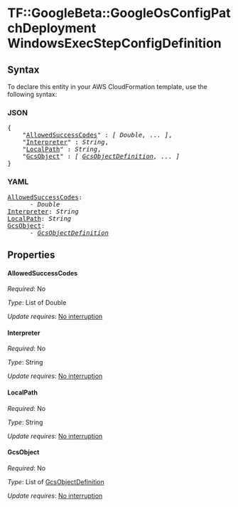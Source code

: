 # TF::GoogleBeta::GoogleOsConfigPatchDeployment WindowsExecStepConfigDefinition

## Syntax

To declare this entity in your AWS CloudFormation template, use the following syntax:

### JSON

<pre>
{
    "<a href="#allowedsuccesscodes" title="AllowedSuccessCodes">AllowedSuccessCodes</a>" : <i>[ Double, ... ]</i>,
    "<a href="#interpreter" title="Interpreter">Interpreter</a>" : <i>String</i>,
    "<a href="#localpath" title="LocalPath">LocalPath</a>" : <i>String</i>,
    "<a href="#gcsobject" title="GcsObject">GcsObject</a>" : <i>[ <a href="gcsobjectdefinition.md">GcsObjectDefinition</a>, ... ]</i>
}
</pre>

### YAML

<pre>
<a href="#allowedsuccesscodes" title="AllowedSuccessCodes">AllowedSuccessCodes</a>: <i>
      - Double</i>
<a href="#interpreter" title="Interpreter">Interpreter</a>: <i>String</i>
<a href="#localpath" title="LocalPath">LocalPath</a>: <i>String</i>
<a href="#gcsobject" title="GcsObject">GcsObject</a>: <i>
      - <a href="gcsobjectdefinition.md">GcsObjectDefinition</a></i>
</pre>

## Properties

#### AllowedSuccessCodes

_Required_: No

_Type_: List of Double

_Update requires_: [No interruption](https://docs.aws.amazon.com/AWSCloudFormation/latest/UserGuide/using-cfn-updating-stacks-update-behaviors.html#update-no-interrupt)

#### Interpreter

_Required_: No

_Type_: String

_Update requires_: [No interruption](https://docs.aws.amazon.com/AWSCloudFormation/latest/UserGuide/using-cfn-updating-stacks-update-behaviors.html#update-no-interrupt)

#### LocalPath

_Required_: No

_Type_: String

_Update requires_: [No interruption](https://docs.aws.amazon.com/AWSCloudFormation/latest/UserGuide/using-cfn-updating-stacks-update-behaviors.html#update-no-interrupt)

#### GcsObject

_Required_: No

_Type_: List of <a href="gcsobjectdefinition.md">GcsObjectDefinition</a>

_Update requires_: [No interruption](https://docs.aws.amazon.com/AWSCloudFormation/latest/UserGuide/using-cfn-updating-stacks-update-behaviors.html#update-no-interrupt)


